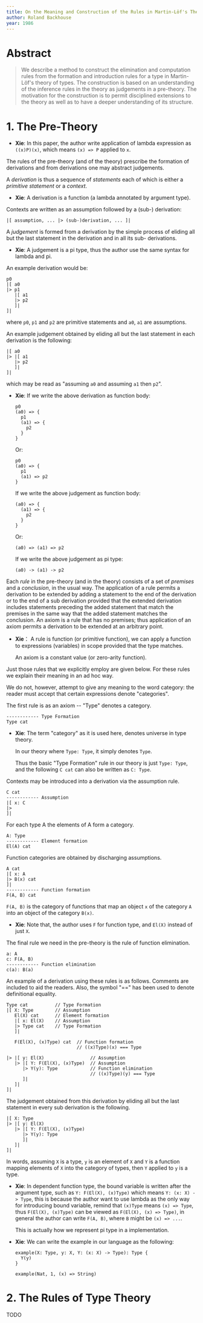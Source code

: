 ```yaml
---
title: On the Meaning and Construction of the Rules in Martin-Löf's Theory of Types
author: Roland Backhouse
year: 1986
---
```


# Abstract

> We describe a method to construct the elimination and computation
> rules from the formation and introduction rules for a type in
> Martin-Löf's theory of types. The construction is based on an
> understanding of the inference rules in the theory as judgements in
> a pre-theory. The motivation for the construction is to permit
> disciplined extensions to the theory as well as to have a deeper
> understanding of its structure.

# 1. The Pre-Theory

- **Xie**: In this paper, the author write application of lambda expression as `((x)P)(x)`,
  which means `(x) => P` applied to `x`.

The rules of the pre-theory (and of the theory) prescribe the
formation of derivations and from derivations one may abstract
judgements.

A *derivation* is thus a sequence of *statements* each of which is either
a *primitive statement* or a *context*.

- **Xie**: A derivation is a function (a lambda annotated by argument type).

Contexts are written as an assumption followed by a (sub-) derivation:

```
|[ assumption, ... |> (sub-)derivation, ... ]|
```

A *judgement* is formed from a derivation by the simple process of
eliding all but the last statement in the derivation and in all its
sub- derivations.

- **Xie**: A judgement is a pi type,
  thus the author use the same syntax for lambda and pi.

An example derivation would be:

```
p0
|[ a0
|> p1
   |[ a1
   |> p2
   ]|
]|
```

where `p0`, `p1` and `p2` are primitive statements and `a0`, `a1` are assumptions.

An example judgement obtained by eliding all
but the last statement in each derivation is the following:

```
|[ a0
|> |[ a1
   |> p2
   ]|
]|
```

which may be read as "assuming `a0` and assuming `a1` then `p2`".

- **Xie**: If we write the above derivation as function body:

  ```
  p0
  (a0) => {
    p1
    (a1) => {
      p2
    }
  }
  ```

  Or:

  ```
  p0
  (a0) => {
    p1
    (a1) => p2
  }
  ```

  If we write the above judgement as function body:

  ```
  (a0) => {
    (a1) => {
      p2
    }
  }
  ```

  Or:

  ```
  (a0) => (a1) => p2
  ```

  If we write the above judgement as pi type:

  ```
  (a0) -> (a1) -> p2
  ```

Each *rule* in the pre-theory (and in the theory) consists of a set of
*premises* and a *conclusion*, in the usual way. The application of a
rule permits a derivation to be extended by adding a statement to the
end of the derivation or to the end of a sub derivation provided that
the extended derivation includes statements preceding the added
statement that match the premises in the same way that the added
statement matches the conclusion. An axiom is a rule that has no
premises; thus application of an axiom permits a derivation to be
extended at an arbitrary point.

- **Xie**： A rule is function (or primitive function),
  we can apply a function to expressions (variables) in scope
  provided that the type matches.

  An axiom is a constant value (or zero-arity function).

Just those rules that we explicitly employ are given below.
For these rules we explain their meaning in an ad hoc way.

We do not, however, attempt to give any meaning to the word category:
the reader must accept that certain expressions denote "categories".

The first rule is as an axiom -- "Type" denotes a category.

```
------------ Type Formation
Type cat
```

- **Xie**: The term "category" as it is used here, denotes universe in type theory.

  In our theory where `Type: Type`, it simply denotes `Type`.

  Thus the basic "Type Formation" rule in our theory is just `Type: Type`,
  and the following `C cat` can also be written as `C: Type`.

Contexts may be introduced into a derivation via the assumption rule.

```
C cat
------------ Assumption
|[ x: C
|>
]|
```

For each type A the elements of A form a category.

```
A: Type
------------ Element formation
El(A) cat
```

Function categories are obtained by discharging assumptions.

```
A cat
|[ x: A
|> B(x) cat
]|
------------ Function formation
F(A, B) cat
```

`F(A, B)` is the category of functions
that map an object `x` of the category `A`
into an object of the category `B(x)`.

- **Xie**: Note that, the author uses `F` for function type, and `El(X)` instead of just `X`.

The final rule we need in the pre-theory is the rule of function elimination.

```
a: A
c: F(A, B)
------------ Function elimination
c(a): B(a)
```

An example of a derivation using these rules is as follows.
Comments are included to aid the readers.
Also, the symbol "==" has been used to denote definitional equality.

```
Type cat          // Type Formation
|[ X: Type        // Assumption
   El(X) cat      // Element formation
   |[ x: El(X)    // Assumption
   |> Type cat    // Type Formation
   ]|

   F(El(X), (x)Type) cat  // Function formation
                          // ((x)Type)(x) === Type

|> |[ y: El(X)                 // Assumption
   |> |[ Y: F(El(X), (x)Type)  // Assumption
      |> Y(y): Type            // Function elimination
                               // ((x)Type)(y) === Type
      ]|
   ]|
]|
```

The judgement obtained from this derivation by eliding all but the
last statement in every sub derivation is the following.

```
|[ X: Type
|> |[ y: El(X)
   |> |[ Y: F(El(X), (x)Type)
      |> Y(y): Type
      ]|
   ]|
]|
```

In words, assuming `X` is a type, `y` is an element of `X` and `Y` is
a function mapping elements of `X` into the category of types, then
`Y` applied to `y` is a type.

- **Xie**: In dependent function type,
  the bound variable is written after the argument type,
  such as `Y: F(El(X), (x)Type)` which means `Y: (x: X) -> Type`,
  this is because the author want to use lambda
  as the only way for introducing bound variable,
  remind that `(x)Type` means `(x) => Type`,
  thus `F(El(X), (x)Type)` can be viewed as `F(El(X), (x) => Type)`,
  in general the author can write `F(A, B)`, where `B` might be `(x) => ...`.

  This is actually how we represent pi type in a implementation.

- **Xie**: We can write the example in our language as the following:

  ``` cicada
  example(X: Type, y: X, Y: (x: X) -> Type): Type {
    Y(y)
  }

  example(Nat, 1, (x) => String)
  ```

# 2. The Rules of Type Theory

TODO
